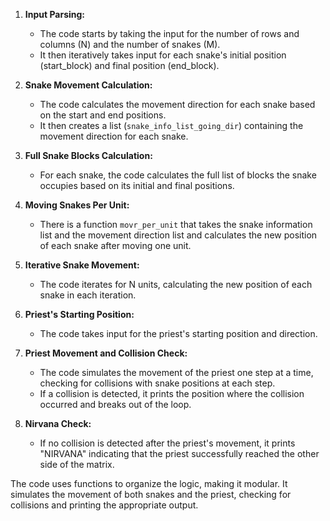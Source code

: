 1. **Input Parsing:**
   - The code starts by taking the input for the number of rows and columns (N) and the number of snakes (M).
   - It then iteratively takes input for each snake's initial position (start_block) and final position (end_block).

2. **Snake Movement Calculation:**
   - The code calculates the movement direction for each snake based on the start and end positions.
   - It then creates a list (`snake_info_list_going_dir`) containing the movement direction for each snake.

3. **Full Snake Blocks Calculation:**
   - For each snake, the code calculates the full list of blocks the snake occupies based on its initial and final positions.

4. **Moving Snakes Per Unit:**
   - There is a function `movr_per_unit` that takes the snake information list and the movement direction list and calculates the new position of each snake after moving one unit.

5. **Iterative Snake Movement:**
   - The code iterates for N units, calculating the new position of each snake in each iteration.

6. **Priest's Starting Position:**
   - The code takes input for the priest's starting position and direction.

7. **Priest Movement and Collision Check:**
   - The code simulates the movement of the priest one step at a time, checking for collisions with snake positions at each step.
   - If a collision is detected, it prints the position where the collision occurred and breaks out of the loop.

8. **Nirvana Check:**
   - If no collision is detected after the priest's movement, it prints "NIRVANA" indicating that the priest successfully reached the other side of the matrix.

The code uses functions to organize the logic, making it modular. It simulates the movement of both snakes and the priest, checking for collisions and printing the appropriate output.
